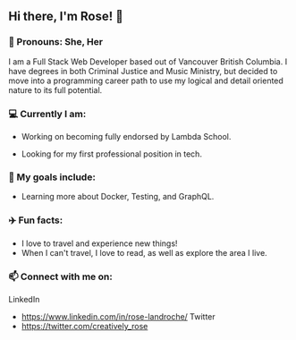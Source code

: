 <!--
**roselandroche/roselandroche** is a ✨ _special_ ✨ repository because its `README.md` (this file) appears on your GitHub profile.

Here are some ideas to get you started:
- 👯 I’m looking to collaborate on ...
- 🤔 I’m looking for help with ...
- 💬 Ask me about ...
-->

## Hi there, I'm Rose!  👋
### :woman: Pronouns: She, Her

I am a Full Stack Web Developer based out of Vancouver British Columbia. I have degrees in both Criminal Justice and Music Ministry, but decided to move into a programming career path to use my logical and detail oriented nature to its full potential.

### :computer: Currently I am:

- Working on becoming fully endorsed by Lambda School.

- Looking for my first professional position in tech.

### 🌱 My goals include:

- Learning more about Docker, Testing, and GraphQL.

### :airplane: Fun facts:

- I love to travel and experience new things!
- When I can't travel, I love to read, as well as explore the area I live.

### 📫  Connect with me on:
LinkedIn
  - https://www.linkedin.com/in/rose-landroche/
Twitter
  - https://twitter.com/creatively_rose
